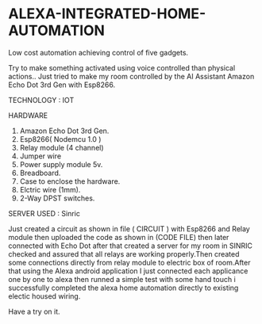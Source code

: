 # ALEXA-INTEGRATED-HOME-AUTOMATION
Low cost automation achieving control of five gadgets.

Try to make something activated using voice controlled than physical actions..
Just tried to make my room controlled by the AI Assistant Amazon Echo Dot 3rd Gen with Esp8266.

TECHNOLOGY : IOT

HARDWARE
1) Amazon Echo Dot 3rd Gen.
2) Esp8266( Nodemcu 1.0 )
3) Relay module (4 channel)
4) Jumper wire
5) Power supply module 5v.
6) Breadboard.
7) Case to enclose the hardware.
8) Elctric wire (1mm).
9) 2-Way DPST switches.

SERVER USED : Sinric

Just created a circuit as shown in file ( CIRCUIT ) with Esp8266 and Relay module then uploaded the code as shown in (CODE FILE) then later connected with Echo Dot
after that created a server for my room in SINRIC checked and assured that all relays are working properly.Then created some connections  directly from relay module to electric box of room.After that using the Alexa android application I just connected each applicance one by one to alexa then runned a simple test with some hand touch i successfully completed the alexa home automation directly to existing electic housed wiring.

Have a try on it.



